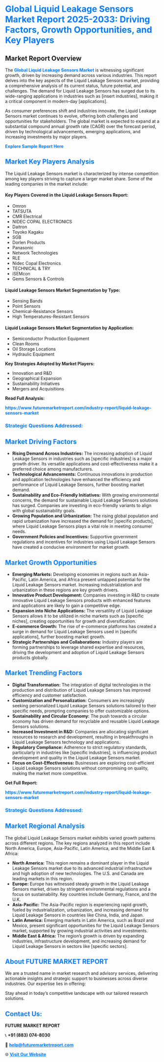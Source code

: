 <h1 style="color: #007BFF;">Global Liquid Leakage Sensors Market Report 2025-2033: Driving Factors, Growth Opportunities, and Key Players</h1>

<section id="overview">
<h2>Market Report Overview</h2>
<p>The <a href="https://www.futuremarketreport.com/industry-report/liquid-leakage-sensors-market" style="color: #007BFF; text-decoration: none;"><strong>Global Liquid Leakage Sensors Market</strong></a> is witnessing significant growth, driven by increasing demand across various industries. This report delves into the key aspects of the Liquid Leakage Sensors market, providing a comprehensive analysis of its current status, future potential, and challenges. The demand for Liquid Leakage Sensors has surged due to its wide-ranging applications in industries such as [insert industries], making it a critical component in modern-day [applications].</p>
<p>As consumer preferences shift and industries innovate, the Liquid Leakage Sensors market continues to evolve, offering both challenges and opportunities for stakeholders. The global market is expected to expand at a substantial compound annual growth rate (CAGR) over the forecast period, driven by technological advancements, emerging applications, and increasing investments by major players.</p>
</section>

<section id="overview">
<p><a href="https://www.futuremarketreport.com/request-sample/reportId=82249" style="color: #007BFF; text-decoration: none;"><strong>Explore Sample Report Here</strong></a></p>
</section>

<section id="key-players">
<h2 style="color: #007BFF;">Market Key Players Analysis</h2>
<p>The Liquid Leakage Sensors market is characterized by intense competition among key players striving to capture a larger market share. Some of the leading companies in the market include:</p>
<h4>Key Players Covered in the Liquid Leakage Sensors Report:</h4>
<ul><li>Omron</li><li>TATSUTA</li><li>CMR Electrical</li><li>NIDEC COPAL ELECTRONICS</li><li>Daitron</li><li>Toyoko Kagaku</li><li>SGB</li><li>Dorlen Products</li><li>Panasonic</li><li>Network Technologies</li><li>RLE</li><li>Nidec Copal Electronics</li><li>TECHNICAL &amp; TRY</li><li>iSEMcon</li><li>Gems Sensors &amp; Controls</li></ul>
<h4>Liquid Leakage Sensors Market Segmentation by Type:</h4>
<ul><li>Sensing Bands</li><li>Point Sensors</li><li>Chemical-Resistance Sensors</li><li>High Temperatures-Resistant Sensors</li></ul>

<h4>Liquid Leakage Sensors Market Segmentation by Application:</h4>
<ul><li>Semiconductor Production Equipment</li><li>Clean Rooms</li><li>Oil Storage Locations</li><li>Hydraulic Equipment</li></ul>
<p><strong>Key Strategies Adopted by Market Players:</strong></p>
<ul>
<li>Innovation and R&D</li>
<li>Geographical Expansion</li>
<li>Sustainability Initiatives</li>
<li>Mergers and Acquisitions</li>
</ul>
</section>

<section>
<p><strong>Read Full Analysis: </strong></p><a href="https://www.futuremarketreport.com/industry-report/liquid-leakage-sensors-market" style="color: #007BFF; text-decoration: none;"><strong>https://www.futuremarketreport.com/industry-report/liquid-leakage-sensors-market</strong></a>
<h3 style="color: #007BFF;">Strategic Questions Addressed:</h3>
</section>

<section id="driving-factors">
<h2 style="color: #007BFF;">Market Driving Factors</h2>
<ul>
<li><strong>Rising Demand Across Industries:</strong> The increasing adoption of Liquid Leakage Sensors in industries such as [specific industries] is a major growth driver. Its versatile applications and cost-effectiveness make it a preferred choice among manufacturers.</li>
<li><strong>Technological Advancements:</strong> Continuous innovations in production and application technologies have enhanced the efficiency and performance of Liquid Leakage Sensors, further boosting market demand.</li>
<li><strong>Sustainability and Eco-Friendly Initiatives:</strong> With growing environmental concerns, the demand for sustainable Liquid Leakage Sensors solutions has surged. Companies are investing in eco-friendly variants to align with global sustainability goals.</li>
<li><strong>Growing Population and Urbanization:</strong> The rising global population and rapid urbanization have increased the demand for [specific products], where Liquid Leakage Sensors plays a vital role in meeting consumer needs.</li>
<li><strong>Government Policies and Incentives:</strong> Supportive government regulations and incentives for industries using Liquid Leakage Sensors have created a conducive environment for market growth.</li>
</ul>
</section>

<section id="growth-opportunities">
<h2 style="color: #007BFF;">Market Growth Opportunities</h2>
<ul>
<li><strong>Emerging Markets:</strong> Developing economies in regions such as Asia-Pacific, Latin America, and Africa present untapped potential for the Liquid Leakage Sensors market. Increasing industrialization and urbanization in these regions are key growth drivers.</li>
<li><strong>Innovative Product Development:</strong> Companies investing in R&D to create innovative Liquid Leakage Sensors products with enhanced features and applications are likely to gain a competitive edge.</li>
<li><strong>Expansion into Niche Applications:</strong> The versatility of Liquid Leakage Sensors allows it to be utilized in niche markets such as [specific niches], creating opportunities for growth and diversification.</li>
<li><strong>E-commerce Growth:</strong> The rise of e-commerce platforms has created a surge in demand for Liquid Leakage Sensors used in [specific applications], further boosting market growth.</li>
<li><strong>Strategic Partnerships and Collaborations:</strong> Industry players are forming partnerships to leverage shared expertise and resources, driving the development and adoption of Liquid Leakage Sensors products globally.</li>
</ul>
</section>

<section id="trending-factors">
<h2 style="color: #007BFF;">Market Trending Factors</h2>
<ul>
<li><strong>Digital Transformation:</strong> The integration of digital technologies in the production and distribution of Liquid Leakage Sensors has improved efficiency and customer satisfaction.</li>
<li><strong>Customization and Personalization:</strong> Consumers are increasingly seeking personalized Liquid Leakage Sensors solutions tailored to their specific needs, prompting companies to offer customizable options.</li>
<li><strong>Sustainability and Circular Economy:</strong> The push towards a circular economy has driven demand for recyclable and reusable Liquid Leakage Sensors solutions.</li>
<li><strong>Increased Investment in R&D:</strong> Companies are allocating significant resources to research and development, resulting in breakthroughs in Liquid Leakage Sensors technology and applications.</li>
<li><strong>Regulatory Compliance:</strong> Adherence to strict regulatory standards, particularly in industries like [specific industries], is influencing product development and quality in the Liquid Leakage Sensors market.</li>
<li><strong>Focus on Cost-Effectiveness:</strong> Businesses are exploring cost-efficient Liquid Leakage Sensors solutions without compromising on quality, making the market more competitive.</li>
</ul>
</section>

<section>
<p><strong>Get Full Report: </strong></p><a href="https://www.futuremarketreport.com/industry-report/liquid-leakage-sensors-market" style="color: #007BFF; text-decoration: none;"><strong>https://www.futuremarketreport.com/industry-report/liquid-leakage-sensors-market</strong></a>
<h3 style="color: #007BFF;">Strategic Questions Addressed:</h3>
</section>


<section id="regional-analysis">
<h2 style="color: #007BFF;">Market Regional Analysis</h2>
<p>The global Liquid Leakage Sensors market exhibits varied growth patterns across different regions. The key regions analyzed in this report include North America, Europe, Asia-Pacific, Latin America, and the Middle East & Africa:</p>
<ul>
<li><strong>North America:</strong> This region remains a dominant player in the Liquid Leakage Sensors market due to its advanced industrial infrastructure and high adoption of new technologies. The U.S. and Canada are leading markets in this region.</li>
<li><strong>Europe:</strong> Europe has witnessed steady growth in the Liquid Leakage Sensors market, driven by stringent environmental regulations and a focus on sustainability. Key countries include Germany, France, and the U.K.</li>
<li><strong>Asia-Pacific:</strong> The Asia-Pacific region is experiencing rapid growth, fueled by industrialization, urbanization, and increasing demand for Liquid Leakage Sensors in countries like China, India, and Japan.</li>
<li><strong>Latin America:</strong> Emerging markets in Latin America, such as Brazil and Mexico, present significant opportunities for the Liquid Leakage Sensors market, supported by growing industrial activities and investments.</li>
<li><strong>Middle East & Africa:</strong> The region’s growth is driven by expanding industries, infrastructure development, and increasing demand for Liquid Leakage Sensors in sectors like [specific sectors].</li>
</ul>
</section>

<footer>
<h2 style="color: #007BFF;">About FUTURE MARKET REPORT</h2>
<p>We are a trusted name in market research and advisory services, delivering actionable insights and strategic support to businesses across diverse industries. Our expertise lies in offering:</p>

<p>Stay ahead in today’s competitive landscape with our tailored research solutions.</p>

<h2 style="color: #007BFF;">Contact Us:</h2>
<p><strong>FUTURE MARKET REPORT</strong></p>
<p>📞 <strong>+91 (883) 074-8030</strong></p>
<p>📧 <strong><a href="mailto:help@futuremarketreport.com" style="color: #007BFF;">help@futuremarketreport.com</a></strong></p>
<p>🌐 <strong><a href="https://www.futuremarketreport.com/" style="color: #007BFF;">Visit Our Website</a></strong></p>
</footer>